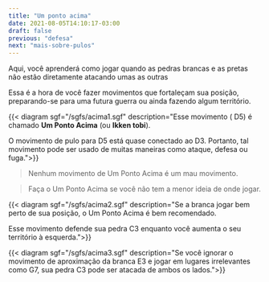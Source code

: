```yaml
---
title: "Um ponto acima"
date: 2021-08-05T14:10:17-03:00
draft: false
previous: "defesa"
next: "mais-sobre-pulos"
---
```


Aqui, você aprenderá como jogar quando as pedras brancas e as pretas não estão diretamente atacando umas as outras

Essa é a hora de você fazer movimentos que fortaleçam sua posição, preparando-se para uma futura guerra ou ainda fazendo algum território.

{{< diagram sgf="/sgfs/acima1.sgf" description="Esse movimento ( D5) é chamado <strong>Um Ponto Acima</strong> (ou <strong>Ikken tobi</strong>).</p><p>O movimento de pulo para D5 está quase conectado ao D3. Portanto, tal movimento pode ser usado de muitas maneiras como ataque, defesa ou fuga.">}} 

> Nenhum movimento de Um Ponto Acima é um mau movimento.

> Faça o Um Ponto Acima se você não tem a menor ideia de onde jogar.

{{< diagram sgf="/sgfs/acima2.sgf" description="Se a branca jogar bem perto de sua posição, o Um Ponto Acima é bem recomendado.</p><p>Esse movimento defende sua pedra C3 enquanto você aumenta o seu território à esquerda.">}} 

{{< diagram sgf="/sgfs/acima3.sgf" description="Se você ignorar o movimento de aproximação da branca E3 e jogar em lugares irrelevantes como G7, sua pedra C3 pode ser atacada de ambos os lados.">}} 

